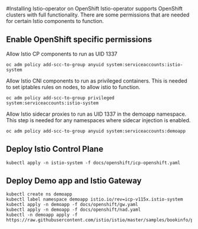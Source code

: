 #Installing Istio-operator on OpenShift
Istio-operator supports OpenShift clusters with full functionality. There are some permissions that are needed for certain Istio components to function.
## Enable OpenShift specific permissions
Allow Istio CP components to run as UID 1337

`oc adm policy add-scc-to-group anyuid system:serviceaccounts:istio-system`

Allow Istio CNI components to run as privileged containers. This is needed to set iptables rules on nodes, to allow istio to function.

`oc adm policy add-scc-to-group privileged system:serviceaccounts:istio-system`

Allow Istio sidecar proxies to run as UID 1337 in the demoapp namespace. This step is needed for any namespaces where sidecar injection is enabled.

`oc adm policy add-scc-to-group anyuid system:serviceaccounts:demoapp`

## Deploy Istio Control Plane
`kubectl apply -n istio-system -f docs/openshift/icp-openshift.yaml`

## Deploy Demo app and Istio Gateway
```
kubectl create ns demoapp
kubectl label namespace demoapp istio.io/rev=icp-v115x.istio-system
kubectl apply -n demoapp -f docs/openshift/gw.yaml
kubectl apply -n demoapp -f docs/openshift/nad.yaml
kubectl -n demoapp apply -f https://raw.githubusercontent.com/istio/istio/master/samples/bookinfo/platform/kube/bookinfo.yaml
```


